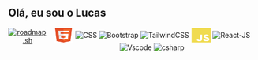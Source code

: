 ## Olá, eu sou o Lucas

<div align="center" style="display: flex; ">
  <a href="https://github.com/lucwx">
  <!--<img height="170em" src="https://github-readme-stats.vercel.app/api?username=lucwx&show_icons=true&theme=dark&include_all_commits=true&count_private=true"/>-->
    <a href="https://roadmap.sh"><img src="https://api.roadmap.sh/v1-badge/tall/6439e9c211a85692d8945c0a?variant=dark" alt="roadmap.sh"/></a>
    
  <!-- <img height="250em" src="https://github-readme-stats.vercel.app/api/top-langs/?username=lucwx&layout=full&langs_count=5&theme=dark"/>
</div> -->

<div style="display: flex; justify-content:center; text-align:center;">
  <br>
  <div style="display: inline_block">
    <img align="center" alt="HTML" height="30" width="40" src="https://raw.githubusercontent.com/devicons/devicon/master/icons/html5/html5-original.svg">  
    <img align="center" alt="CSS" height="30" width="40" src="https://cdn.jsdelivr.net/gh/devicons/devicon/icons/css3/css3-original.svg" />
    <img align="center" alt="Bootstrap" height="35" width="40" src="https://cdn.jsdelivr.net/gh/devicons/devicon/icons/bootstrap/bootstrap-plain.svg" />
    <img align="center" alt="TailwindCSS" height="30" width="40" src="https://cdn.jsdelivr.net/gh/devicons/devicon/icons/tailwindcss/tailwindcss-plain.svg" />
    <img align="center" alt="Js" height="30" width="40" src="https://raw.githubusercontent.com/devicons/devicon/master/icons/javascript/javascript-plain.svg">
    <img align="center" alt="React-JS" height="30" width="40" src="https://cdn.jsdelivr.net/gh/devicons/devicon/icons/react/react-original.svg" />
    <img align="center" alt="Vscode" height="30" width="40" src="https://cdn.jsdelivr.net/gh/devicons/devicon/icons/vscode/vscode-original.svg" />
    <img align="center" alt="csharp" height="35" width="40" src="https://cdn.jsdelivr.net/gh/devicons/devicon/icons/csharp/csharp-original.svg" />
  </div>
</div> 
